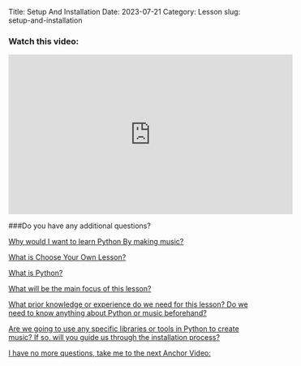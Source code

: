 Title: Setup And Installation
Date: 2023-07-21
Category: Lesson
slug: setup-and-installation



### Watch this video:
<iframe width="560" height="315" src="https://www.youtube.com/embed/VideoURL: videlurl" title="YouTube video player" frameborder="0" allow="accelerometer; autoplay; clipboard-write; encrypted-media; gyroscope; picture-in-picture; web-share" allowfullscreen></iframe>

###Do you have any additional questions?

[Why would I want to learn Python By making music?](why-you-might-want-to-learn-python-by-making-music.html)

[What is Choose Your Own Lesson?](choose-your-own-lesson.html)

[What is Python?](about-python.html)

[What will be the main focus of this lesson?](the-main-focus-of-this-lesson.html)

[What prior knowledge or experience do we need for this lesson? Do we need to know anything about Python or music beforehand?](no-prior-knowledge-is-needed.html)

[Are we going to use any specific libraries or tools in Python to create music? If so, will you guide us through the installation process?](setup-and-installation.html)

[I have no more questions, take me to the next Anchor Video:](software-setup.html)



